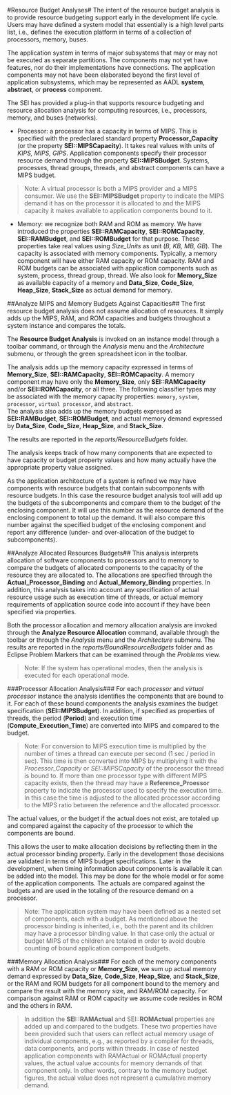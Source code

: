 <!--
Copyright (c) 2004-2025 Carnegie Mellon University and others. (see Contributors file). 
All Rights Reserved.

NO WARRANTY. ALL MATERIAL IS FURNISHED ON AN "AS-IS" BASIS. CARNEGIE MELLON UNIVERSITY MAKES NO WARRANTIES OF ANY
KIND, EITHER EXPRESSED OR IMPLIED, AS TO ANY MATTER INCLUDING, BUT NOT LIMITED TO, WARRANTY OF FITNESS FOR PURPOSE
OR MERCHANTABILITY, EXCLUSIVITY, OR RESULTS OBTAINED FROM USE OF THE MATERIAL. CARNEGIE MELLON UNIVERSITY DOES NOT
MAKE ANY WARRANTY OF ANY KIND WITH RESPECT TO FREEDOM FROM PATENT, TRADEMARK, OR COPYRIGHT INFRINGEMENT.

This program and the accompanying materials are made available under the terms of the Eclipse Public License 2.0
which is available at https://www.eclipse.org/legal/epl-2.0/
SPDX-License-Identifier: EPL-2.0

Created, in part, with funding and support from the United States Government. (see Acknowledgments file).

This program includes and/or can make use of certain third party source code, object code, documentation and other
files ("Third Party Software"). The Third Party Software that is used by this program is dependent upon your system
configuration. By using this program, You agree to comply with any and all relevant Third Party Software terms and
conditions contained in any such Third Party Software or separate license file distributed with such Third Party
Software. The parties who own the Third Party Software ("Third Party Licensors") are intended third party benefici-
aries to this license with respect to the terms applicable to their Third Party Software. Third Party Software li-
censes only apply to the Third Party Software and not any other portion of this program or this program as a whole.
-->
#Resource Budget Analyses#
The intent of the resource budget analysis is to provide resource budgeting support early in the development life cycle. Users may have defined a system model that essentially is a high level parts list, i.e., defines the execution platform in terms of a collection of processors, memory, buses. 

The application system in terms of major subsystems that may or may not be executed as separate partitions. The components may not yet have features, nor do their implementations have connections.  The application components may not have been elaborated beyond the first level of application subsystems, which may be represented as AADL **system**, **abstract**, or **process** component.

The SEI has provided a plug-in that supports resource budgeting and resource allocation analysis for computing resources, i.e., processors, memory, and buses (networks).
* Processor: a processor has a capacity in terms of MIPS. This is specified with the predeclared standard property **Processor_Capacity** (or the property **SEI::MIPSCapacity**). It takes real values with units of *KIPS, MIPS, GIPS*.  Application components specify their processor resource demand through the property **SEI::MIPSBudget**.  Systems, processes, thread groups, threads, and abstract components can have a MIPS budget.
> Note: A virtual processor is both a MIPS provider and a MIPS consumer. We use the **SEI::MIPSBudget** property to indicate the MIPS demand it has on the processor it is allocated to and the MIPS capacity it makes available to application components bound to it.

* Memory: we recognize both RAM and ROM as memory.  We have introduced the properties **SEI::RAMCapacity**, **SEI::ROMCapacity**, **SEI::RAMBudget**, and **SEI::ROMBudget** for that purpose.  These properties take real values using *Size_Units* as unit (*B, KB, MB, GB*). The capacity is associated with memory components.  Typically, a memory component will have either RAM capacity or ROM capacity.  RAM and ROM budgets can be associated with application components such as system, process, thread group, thread. We also look for **Memory_Size** as available capacity of a memory and **Data_Size**, **Code_Size**, **Heap_Size**, **Stack_Size** as actual demand for memory.

##Analyze MIPS and Memory Budgets Against Capacities##
The first resource budget analysis does not assume allocation of resources. It simply adds up the MIPS, RAM, and ROM capacities and budgets throughout a system instance and compares the totals.

The **Resource Budget Analysis** is invoked on an instance model through a toolbar command, or through the *Analysis* menu and the *Architecture* submenu, or through the green spreadsheet icon in the toolbar.

The analysis adds up the memory capacity expressed in terms of **Memory_Size**, **SEI::RAMCapacity**, **SEI::ROMCapacity**. A memory component may have only the **Memory_Size**, only **SEI::RAMCapacity** and/or **SEI::ROMCapacity**, or all three.   The following classifier types may be associated with the memory capacity properties: `memory`, `system`, `processor`, `virtual processor`, and `abstract`.  
The analysis also adds up the memory budgets expressed as **SEI::RAMBudget**, **SEI::ROMBudget**, and actual memory demand expressed by **Data_Size**, **Code_Size**, **Heap_Size**, and **Stack_Size**.

The results are reported in the *reports/ResourceBudgets* folder. 

The analysis keeps track of how many components that are expected to have capacity or budget property values and how many actually have the appropriate property value assigned.

As the application architecture of a system is refined we may have components with resource budgets that contain subcomponents with resource budgets. In this case the resource budget analysis tool will add up the budgets of the subcomponents and compare them to the budget of the enclosing component. It will use this number as the resource demand of the enclosing component to total up the demand. It will also compare this number against the specified budget of the enclosing component and report any difference (under- and over-allocation of the budget to subcomponents).

##Analyze Allocated Resources Budgets##
This analysis interprets allocation of software components to processors and to memory to compare the budgets of allocated components to the capacity of the resource they are allocated to. The allocations are specified through the **Actual_Processor_Binding** and **Actual_Memory_Binding** properties. In addition, this analysis takes into account any specification of actual resource usage such as execution time of threads, or actual memory requirements of application source code into account if they have been specified via properties.

Both the processor allocation and memory allocation analysis are invoked through the **Analyze Resource Allocation** command, available through the toolbar or through the *Analysis* menu and the *Architecture* submenu. The results are reported in the *reports/BoundResourceBudgets* folder and as Eclipse Problem Markers that can be examined through the *Problems* view.

> Note: If the system has operational modes, then the analysis is executed for each operational mode.

###Processor Allocation Analysis###
For each *processor* and *virtual processor* instance the analysis identifies the components that are bound to it. 
For each of these bound components the analysis examines the budget specification (**SEI::MIPSBudget**). In addition, if specified as properties of threads, the period (**Period**) and execution time (**Compute_Execution_Time**) are converted into MIPS and compared to the budget.  
> Note: For conversion to MIPS execution time is multiplied by the number of times a thread can execute per second (1 sec / period in sec). This time is then converted into MIPS by multiplying it with the *Processor_Capacity* or *SEI::MIPSCapacity* of the processor the thread is bound to. If more than one processor type with different MIPS capacity exists, then the thread may have a **Reference_Proessor** property to indicate the processor used to specify the execution time. In this case the time is adjusted to the allocated processor according to the MIPS ratio between the reference and the allocated processor.

The actual values, or the budget if the actual does not exist, are totaled up and compared against the capacity of the processor to which the components are bound.

This allows the user to make allocation decisions by reflecting them in the actual processor binding property. Early in the development those decisions are validated in terms of MIPS budget specifications. Later in the development, when timing information about components is available it can be added into the model. This may be done for the whole model or for some of the application components. The actuals are compared against the budgets and are used in the totaling of the resource demand on a processor.

> Note: The application system may have been defined as a nested set of components, each with a budget. As mentioned above the processor binding is inherited, i.e., both the parent and its children may have a processor binding value. In that case only the actual or budget MIPS of the children are totaled in order to avoid double counting of bound application component budgets.

###Memory Allocation Analysis###
For each of the memory components with a RAM or ROM capacity or **Memory_Size**, we sum up actual memory demand expressed by **Data_Size**, **Code_Size**, **Heap_Size**, and **Stack_Size**, or the RAM and ROM budgets for all component bound to the memory and compare the result with the memory size, and RAM/ROM capacity. For comparison against RAM or ROM capacity we assume code resides in ROM and the others in RAM. 

> In addition the **SEI::RAMActual** and SEI::**ROMActual** properties are added up and compared to the budgets. These two properties have been provided such that users can reflect actual memory usage of individual components, e.g., as reported by a compiler for threads, data components, and ports within threads.
> In case of nested application components with RAMActual or ROMActual property values, the actual value accounts for memory demands of that component only. In other words, contrary to the memory budget figures, the actual value does not represent a cumulative memory demand.
